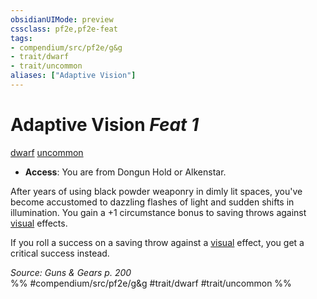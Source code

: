 ```yaml
---
obsidianUIMode: preview
cssclass: pf2e,pf2e-feat
tags:
- compendium/src/pf2e/g&g
- trait/dwarf
- trait/uncommon
aliases: ["Adaptive Vision"]
---
```

# Adaptive Vision  *Feat 1*  
[dwarf](/rules/traits/dwarf.md)  [uncommon](/rules/traits/uncommon.md)  

- **Access**: You are from Dongun Hold or Alkenstar.

After years of using black powder weaponry in dimly lit spaces, you've become accustomed to dazzling flashes of light and sudden shifts in illumination. You gain a +1 circumstance bonus to saving throws against [visual](/rules/traits/visual.md) effects.

If you roll a success on a saving throw against a [visual](/rules/traits/visual.md) effect, you get a critical success instead.

*Source: Guns & Gears p. 200*  
%% #compendium/src/pf2e/g&g #trait/dwarf #trait/uncommon %%